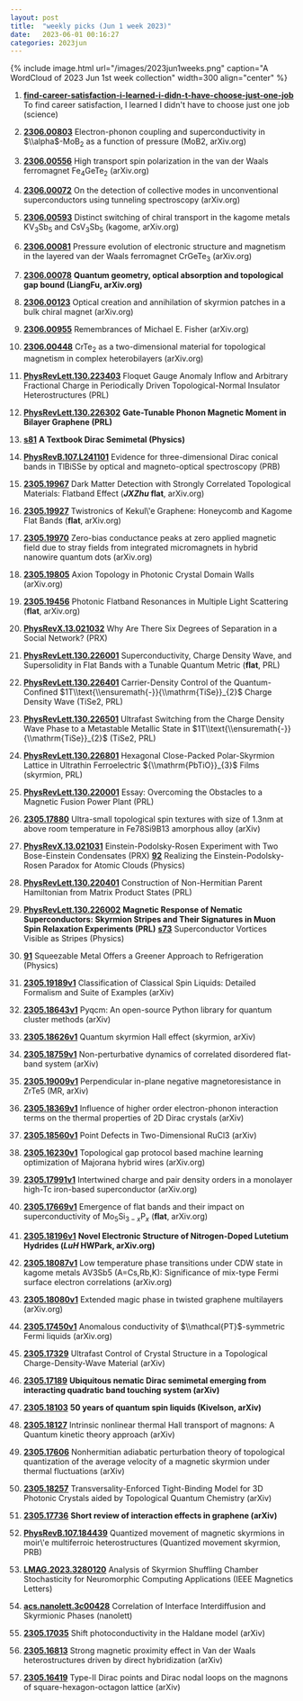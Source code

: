 ```yaml
---
layout: post
title:  "weekly picks (Jun 1 week 2023)"
date:   2023-06-01 00:16:27
categories: 2023jun
---
```



{% include image.html url="/images/2023jun1weeks.png" caption="A WordCloud of 2023 Jun 1st week collection" width=300 align="center" %}



1. **[find-career-satisfaction-i-learned-i-didn-t-have-choose-just-one-job](https://www.science.org/content/article/find-career-satisfaction-i-learned-i-didn-t-have-choose-just-one-job)** To find career satisfaction, I learned I didn't have to choose just one job (science)


1. **[2306.00803](http://arxiv.org/abs/2306.00803)** Electron-phonon coupling and superconductivity in $\\alpha$-MoB$_2$ as a function of pressure (MoB2, arXiv.org)

1. **[2306.00556](http://arxiv.org/abs/2306.00556)** High transport spin polarization in the van der Waals ferromagnet Fe$_4$GeTe$_2$ (arXiv.org)

1. **[2306.00072](http://arxiv.org/abs/2306.00072)** On the detection of collective modes in unconventional superconductors using tunneling spectroscopy (arXiv.org)

1. **[2306.00593](http://arxiv.org/abs/2306.00593)** Distinct switching of chiral transport in the kagome metals KV$_3$Sb$_5$ and CsV$_3$Sb$_5$ (kagome, arXiv.org)

1. **[2306.00081](http://arxiv.org/abs/2306.00081)** Pressure evolution of electronic structure and magnetism in the layered van der Waals ferromagnet CrGeTe$_3$ (arXiv.org)

1. **[2306.00078](http://arxiv.org/abs/2306.00078)** **Quantum geometry, optical absorption and topological gap bound (LiangFu, arXiv.org)**

1. **[2306.00123](http://arxiv.org/abs/2306.00123)** Optical creation and annihilation of skyrmion patches in a bulk chiral magnet (arXiv.org)

1. **[2306.00955](http://arxiv.org/abs/2306.00955)** Remembrances of Michael E. Fisher (arXiv.org)

1. **[2306.00448](http://arxiv.org/abs/2306.00448)** CrTe$_2$ as a two-dimensional material for topological magnetism in complex heterobilayers (arXiv.org)

1. **[PhysRevLett.130.223403](https://link.aps.org/doi/10.1103/PhysRevLett.130.223403)** Floquet Gauge Anomaly Inflow and Arbitrary Fractional Charge in Periodically Driven Topological-Normal Insulator Heterostructures (PRL)

1. **[PhysRevLett.130.226302](https://link.aps.org/doi/10.1103/PhysRevLett.130.226302)** **Gate-Tunable Phonon Magnetic Moment in Bilayer Graphene (PRL)**

1. **[s81](https://physics.aps.org/articles/v16/s81)** **A Textbook Dirac Semimetal (Physics)**

1. **[PhysRevB.107.L241101](https://link.aps.org/doi/10.1103/PhysRevB.107.L241101)** Evidence for three-dimensional Dirac conical bands in TlBiSSe by optical and magneto-optical spectroscopy (PRB)




1. **[2305.19967](http://arxiv.org/abs/2305.19967)** Dark Matter Detection with Strongly Correlated Topological Materials: Flatband Effect (__*JXZhu* flat__, arXiv.org)

1. **[2305.19927](http://arxiv.org/abs/2305.19927)** Twistronics of Kekul\\'e Graphene: Honeycomb and Kagome Flat Bands (**flat**, arXiv.org)

1. **[2305.19970](http://arxiv.org/abs/2305.19970)** Zero-bias conductance peaks at zero applied magnetic field due to stray fields from integrated micromagnets in hybrid nanowire quantum dots (arXiv.org)

1. **[2305.19805](http://arxiv.org/abs/2305.19805)** Axion Topology in Photonic Crystal Domain Walls (arXiv.org)

1. **[2305.19456](http://arxiv.org/abs/2305.19456)** Photonic Flatband Resonances in Multiple Light Scattering (**flat**, arXiv.org)

1. **[PhysRevX.13.021032](https://link.aps.org/doi/10.1103/PhysRevX.13.021032)** Why Are There Six Degrees of Separation in a Social Network? (PRX)

1. **[PhysRevLett.130.226001](https://link.aps.org/doi/10.1103/PhysRevLett.130.226001)** Superconductivity, Charge Density Wave, and Supersolidity in Flat Bands with a Tunable Quantum Metric (**flat**, PRL)

1. **[PhysRevLett.130.226401](https://link.aps.org/doi/10.1103/PhysRevLett.130.226401)** Carrier-Density Control of the Quantum-Confined $1T\\text{\\ensuremath{-}}{\\mathrm{TiSe}}_{2}$ Charge Density Wave (TiSe2, PRL)

1. **[PhysRevLett.130.226501](https://link.aps.org/doi/10.1103/PhysRevLett.130.226501)** Ultrafast Switching from the Charge Density Wave Phase to a Metastable Metallic State in $1T\\text{\\ensuremath{-}}{\\mathrm{TiSe}}_{2}$ (TiSe2, PRL)

1. **[PhysRevLett.130.226801](https://link.aps.org/doi/10.1103/PhysRevLett.130.226801)** Hexagonal Close-Packed Polar-Skyrmion Lattice in Ultrathin Ferroelectric ${\\mathrm{PbTiO}}_{3}$ Films (skyrmion, PRL)

1. **[PhysRevLett.130.220001](https://link.aps.org/doi/10.1103/PhysRevLett.130.220001)** Essay: Overcoming the Obstacles to a Magnetic Fusion Power Plant (PRL)




1. **[2305.17880](http://arxiv.org/abs/2305.17880)** Ultra-small topological spin textures with size of 1.3nm at above room temperature in Fe78Si9B13 amorphous alloy (arXiv)




1. **[PhysRevX.13.021031](https://link.aps.org/doi/10.1103/PhysRevX.13.021031)** Einstein-Podolsky-Rosen Experiment with Two Bose-Einstein Condensates (PRX) **[92](https://physics.aps.org/articles/v16/92)** Realizing the Einstein-Podolsky-Rosen Paradox for Atomic Clouds (Physics)


1. **[PhysRevLett.130.220401](https://link.aps.org/doi/10.1103/PhysRevLett.130.220401)** Construction of Non-Hermitian Parent Hamiltonian from Matrix Product States (PRL)

1. **[PhysRevLett.130.226002](https://link.aps.org/doi/10.1103/PhysRevLett.130.226002)** **Magnetic Response of Nematic Superconductors: Skyrmion Stripes and Their Signatures in Muon Spin Relaxation Experiments (PRL)**  **[s73](https://physics.aps.org/articles/v16/s73)** Superconductor Vortices Visible as Stripes (Physics)


1. **[91](https://physics.aps.org/articles/v16/91)** Squeezable Metal Offers a Greener Approach to Refrigeration (Physics)






1. **[2305.19189v1](https://arxiv.org/abs/2305.19189v1)** Classification of Classical Spin Liquids: Detailed Formalism and Suite of Examples (arXiv)

1. **[2305.18643v1](https://arxiv.org/abs/2305.18643v1)** Pyqcm: An open-source Python library for quantum cluster methods (arXiv)

1. **[2305.18626v1](https://arxiv.org/abs/2305.18626v1)** Quantum skyrmion Hall effect (skyrmion, arXiv)

1. **[2305.18759v1](https://arxiv.org/abs/2305.18759v1)** Non-perturbative dynamics of correlated disordered flat-band system (arXiv)

1. **[2305.19009v1](https://arxiv.org/abs/2305.19009v1)** Perpendicular in-plane negative magnetoresistance in ZrTe5 (MR, arXiv)

1. **[2305.18369v1](https://arxiv.org/abs/2305.18369v1)** Influence of higher order electron-phonon interaction terms on the thermal properties of 2D Dirac crystals (arXiv)

1. **[2305.18560v1](https://arxiv.org/abs/2305.18560v1)** Point Defects in Two-Dimensional RuCl3 (arXiv)




1. **[2305.16230v1](https://arxiv.org/abs/2305.16230v1)** Topological gap protocol based machine learning optimization of Majorana hybrid wires (arXiv.org)

1. **[2305.17991v1](https://arxiv.org/abs/2305.17991v1)** Intertwined charge and pair density orders in a monolayer high-Tc iron-based superconductor (arXiv.org)

1. **[2305.17669v1](https://arxiv.org/abs/2305.17669v1)** Emergence of flat bands and their impact on superconductivity of Mo$_5$Si$_{3-x}$P$_x$ (**flat**, arXiv.org)

1. **[2305.18196v1](https://arxiv.org/abs/2305.18196v1)** **Novel Electronic Structure of Nitrogen-Doped Lutetium Hydrides (*LuH* HWPark, arXiv.org)**

1. **[2305.18087v1](https://arxiv.org/abs/2305.18087v1)** Low temperature phase transitions under CDW state in kagome metals AV3Sb5 (A=Cs,Rb,K): Significance of mix-type Fermi surface electron correlations (arXiv.org)

1. **[2305.18080v1](https://arxiv.org/abs/2305.18080v1)** Extended magic phase in twisted graphene multilayers (arXiv.org)

1. **[2305.17450v1](https://arxiv.org/abs/2305.17450v1)** Anomalous conductivity of $\\mathcal{PT}$-symmetric Fermi liquids (arXiv.org)

1. **[2305.17329](http://arxiv.org/abs/2305.17329)** Ultrafast Control of Crystal Structure in a Topological Charge-Density-Wave Material (arXiv)

1. **[2305.17189](http://arxiv.org/abs/2305.17189)** **Ubiquitous nematic Dirac semimetal emerging from interacting quadratic band touching system (arXiv)**

1. **[2305.18103](http://arxiv.org/abs/2305.18103)** **50 years of quantum spin liquids (Kivelson, arXiv)**

1. **[2305.18127](http://arxiv.org/abs/2305.18127)** Intrinsic nonlinear thermal Hall transport of magnons: A Quantum kinetic theory approach (arXiv)

1. **[2305.17606](http://arxiv.org/abs/2305.17606)** Nonhermitian adiabatic perturbation theory of topological quantization of the average velocity of a magnetic skyrmion under thermal fluctuations (arXiv)

1. **[2305.18257](http://arxiv.org/abs/2305.18257)** Transversality-Enforced Tight-Binding Model for 3D Photonic Crystals aided by Topological Quantum Chemistry (arXiv)

1. **[2305.17736](http://arxiv.org/abs/2305.17736)** **Short review of interaction effects in graphene (arXiv)**



1. **[PhysRevB.107.184439](https://link.aps.org/doi/10.1103/PhysRevB.107.184439)** Quantized movement of magnetic skyrmions in moir\\'e multiferroic heterostructures (Quantized movement skyrmion, PRB)


1. **[LMAG.2023.3280120](https://ieeexplore.ieee.org/document/10135086)** Analysis of Skyrmion Shuffling Chamber Stochasticity for Neuromorphic Computing Applications (IEEE Magnetics Letters)



1. **[acs.nanolett.3c00428](https://doi.org/10.1021/acs.nanolett.3c00428)** Correlation of Interface Interdiffusion and Skyrmionic Phases (nanolett)


1. **[2305.17035](http://arxiv.org/abs/2305.17035)** Shift photoconductivity in the Haldane model (arXiv)

1. **[2305.16813](http://arxiv.org/abs/2305.16813)** Strong magnetic proximity effect in Van der Waals heterostructures driven by direct hybridization (arXiv)

1. **[2305.16419](http://arxiv.org/abs/2305.16419)** Type-II Dirac points and Dirac nodal loops on the magnons of square-hexagon-octagon lattice (arXiv)


